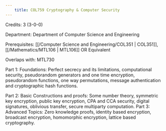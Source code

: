 ```yaml
---
    title: COL759 Cryptography & Computer Security
---
```

Credits: 3 (3-0-0)

Department: Department of Computer Science and Engineering

Prerequisites: [[/Computer Science and Engineering/COL351 | COL351]], [[/Mathematics/MTL106 | MTL106]] OR Equivalent

Overlaps with: MTL730

Part 1: Foundations: Perfect secrecy and its limitations, computational security, pseudorandom generators and one time encryption, pseudorandom functions, one way permutations, message authentication and cryptographic hash functions.

Part 2: Basic Constructions and proofs: Some number theory, symmetric key encryption, public key encryption, CPA and CCA security, digital signatures, oblivious transfer, secure multiparty computation. Part 3: Advanced Topics: Zero knowledge proofs, identity based encryption, broadcast encryption, homomorphic encryption, lattice based cryptography.